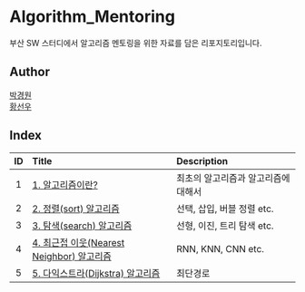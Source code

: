 # Algorithm_Mentoring
부산 SW 스터디에서 알고리즘 멘토링을 위한 자료를 담은 리포지토리입니다.

## Author

[박경원](http://github.com/watershot)    
[황선우](http://github.com/sionhwang) 

## Index

|ID|Title|Description|
|:---:|:---|:---|
|1|[1. 알고리즘이란?](./1/README.md)|최초의 알고리즘과 알고리즘에 대해서|
|2|[2. 정렬(sort) 알고리즘](./)|선택, 삽입, 버블 정렬 etc.|
|3|[3. 탐색(search) 알고리즘](./)|선형, 이진, 트리 탐색 etc.|
|4|[4. 최근접 이웃(Nearest Neighbor) 알고리즘](./)|RNN, KNN, CNN etc.|
|5|[5. 다익스트라(Dijkstra) 알고리즘](./)|최단경로|

